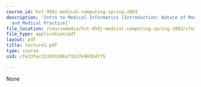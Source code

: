 ```yaml
---
course_id: hst-950j-medical-computing-spring-2003
description: 'Intro to Medical Informatics [Introduction: Nature of Modern Medicine
  and Medical Practice]'
file_location: /coursemedia/hst-950j-medical-computing-spring-2003/cfe33fec153d91586af3527e983b4f75_lecture1.pdf
file_type: application/pdf
layout: pdf
title: lecture1.pdf
type: course
uid: cfe33fec153d91586af3527e983b4f75

---
```

None